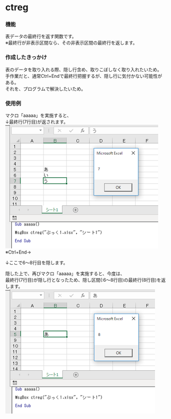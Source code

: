 # ctreg
### 機能
表データの最終行を返す関数です。  
※最終行が非表示区間なら、その非表示区間の最終行を返します。

### 作成したきっかけ
表のデータを取り入れる際、隠し行含め、取りこぼしなく取り入れたいため。  
手作業だと、通常Ctrl+Endで最終行把握するが、隠し行に気付かない可能性がある。  
それを、プログラムで解決したいため。  

### 使用例
マクロ「aaaaa」を実施すると、  
↓最終行(7行目)が返されます。  
![img](sono1n.PNG)  
※Ctrl+End→

↓ここで6～8行目を隠します。

隠した上で、再びマクロ「aaaaa」を実施すると、今度は、  
最終行(7行目)が隠し行となったため、隠し区間(:6～8行目)の最終行(8行目)を返します。  
![img](sono2.PNG)

